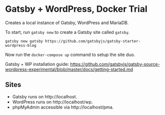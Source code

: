 # Gatsby + WordPress, Docker Trial
Creates a local instance of Gatsby, WordPress and MariaDB.

To start, run `gatsby new` to create a Gatsby site called `gatsby`.

```
gatsby new gatsby https://github.com/gatsbyjs/gatsby-starter-wordpress-blog
```

Now run the `docker-compose up` command to setup the site duo.

Gatsby + WP installation guide: https://github.com/gatsbyjs/gatsby-source-wordpress-experimental/blob/master/docs/getting-started.md

## Sites
* Gatsby runs on http://localhost.
* WordPress runs on http://localhost/wp.
* phpMyAdmin accessible via http://localhost/pma.
